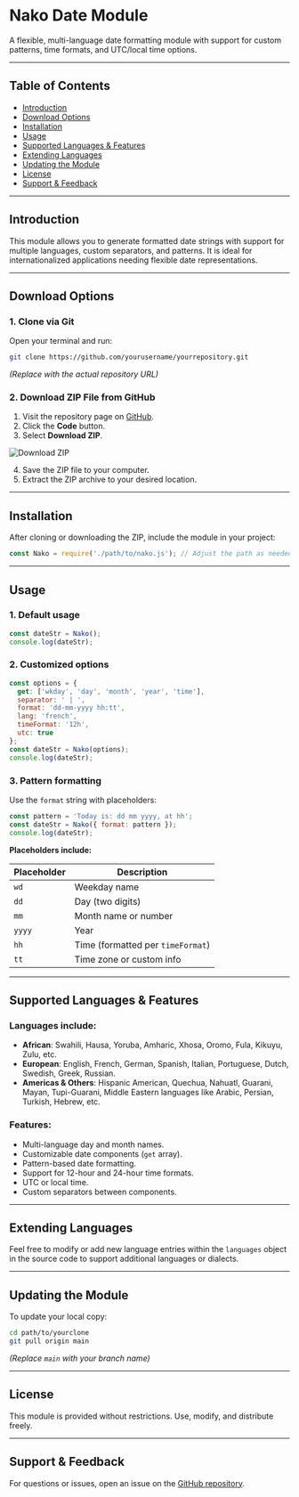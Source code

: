 # Nako Date Module

A flexible, multi-language date formatting module with support for custom patterns, time formats, and UTC/local time options.

---

## Table of Contents

- [Introduction](#introduction)
- [Download Options](#download-options)
- [Installation](#installation)
- [Usage](#usage)
- [Supported Languages & Features](#supported-languages--features)
- [Extending Languages](#extending-languages)
- [Updating the Module](#updating-the-module)
- [License](#license)
- [Support & Feedback](#support--feedback)

---

## Introduction

This module allows you to generate formatted date strings with support for multiple languages, custom separators, and patterns. It is ideal for internationalized applications needing flexible date representations.

---

## Download Options

### 1. Clone via Git

Open your terminal and run:

```bash
git clone https://github.com/yourusername/yourrepository.git
```

*(Replace with the actual repository URL)*

### 2. Download ZIP File from GitHub

1. Visit the repository page on [GitHub](https://github.com/yourusername/yourrepository).
2. Click the **Code** button.
3. Select **Download ZIP**.

![Download ZIP](https://docs.github.com/assets/cb-20363/images/help/repository/code-button.png)

4. Save the ZIP file to your computer.
5. Extract the ZIP archive to your desired location.

---

## Installation

After cloning or downloading the ZIP, include the module in your project:

```js
const Nako = require('./path/to/nako.js'); // Adjust the path as needed
```

---

## Usage

### 1. Default usage

```js
const dateStr = Nako();
console.log(dateStr);
```

### 2. Customized options

```js
const options = {
  get: ['wkday', 'day', 'month', 'year', 'time'],
  separator: ' | ',
  format: 'dd-mm-yyyy hh:tt',
  lang: 'french',
  timeFormat: '12h',
  utc: true
};
const dateStr = Nako(options);
console.log(dateStr);
```

### 3. Pattern formatting

Use the `format` string with placeholders:

```js
const pattern = 'Today is: dd mm yyyy, at hh';
const dateStr = Nako({ format: pattern });
console.log(dateStr);
```

**Placeholders include:**

| Placeholder | Description                         |
|--------------|-------------------------------------|
| `wd`         | Weekday name                        |
| `dd`         | Day (two digits)                    |
| `mm`         | Month name or number                |
| `yyyy`       | Year                                |
| `hh`         | Time (formatted per `timeFormat`)   |
| `tt`         | Time zone or custom info            |

---

## Supported Languages & Features

### Languages include:

- **African**: Swahili, Hausa, Yoruba, Amharic, Xhosa, Oromo, Fula, Kikuyu, Zulu, etc.
- **European**: English, French, German, Spanish, Italian, Portuguese, Dutch, Swedish, Greek, Russian.
- **Americas & Others**: Hispanic American, Quechua, Nahuatl, Guarani, Mayan, Tupi-Guarani, Middle Eastern languages like Arabic, Persian, Turkish, Hebrew, etc.

### Features:

- Multi-language day and month names.
- Customizable date components (`get` array).
- Pattern-based date formatting.
- Support for 12-hour and 24-hour time formats.
- UTC or local time.
- Custom separators between components.

---

## Extending Languages

Feel free to modify or add new language entries within the `languages` object in the source code to support additional languages or dialects.

---

## Updating the Module

To update your local copy:

```bash
cd path/to/yourclone
git pull origin main
```

*(Replace `main` with your branch name)*

---

## License

This module is provided without restrictions. Use, modify, and distribute freely.

---

## Support & Feedback

For questions or issues, open an issue on the [GitHub repository](https://github.com/yourusername/yourrepository).
